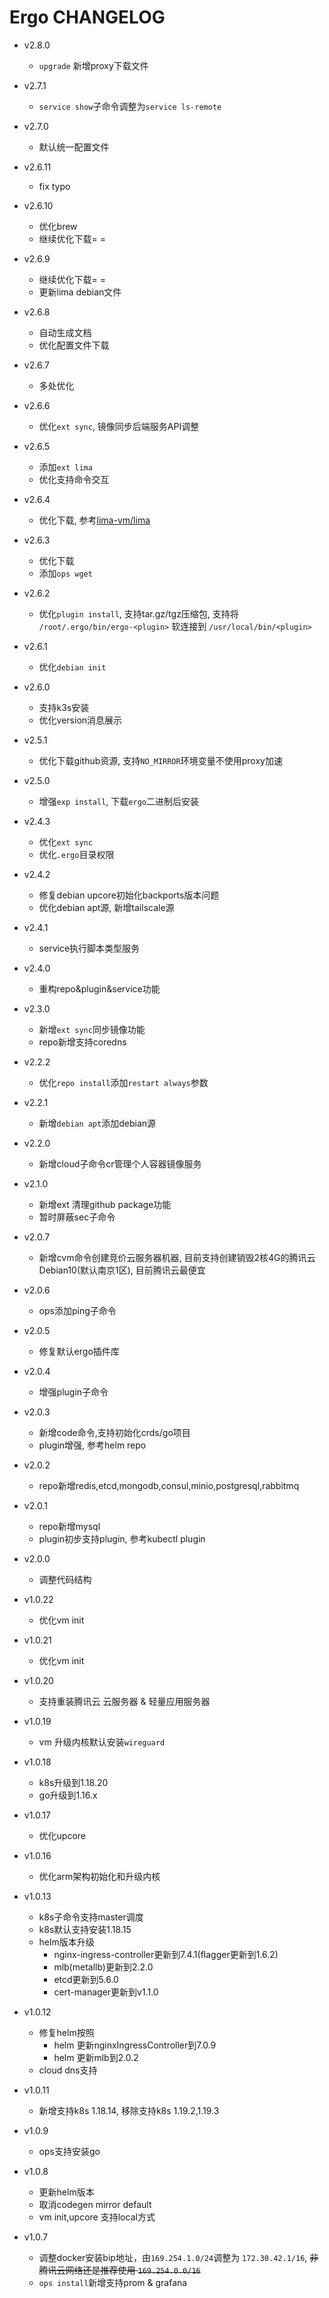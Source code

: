 # Ergo CHANGELOG

- v2.8.0
  - `upgrade` 新增proxy下载文件

- v2.7.1
  - `service show`子命令调整为`service ls-remote`

- v2.7.0
  - 默认统一配置文件

- v2.6.11
  - fix typo

- v2.6.10
  - 优化brew
  - 继续优化下载= =

- v2.6.9
  - 继续优化下载= =
  - 更新lima debian文件

- v2.6.8
  - 自动生成文档
  - 优化配置文件下载

- v2.6.7
  - 多处优化

- v2.6.6
  - 优化`ext sync`, 镜像同步后端服务API调整

- v2.6.5
  - 添加`ext lima`
  - 优化支持命令交互

- v2.6.4
  - 优化下载, 参考[lima-vm/lima](https://github.com/lima-vm/lima/blob/19e79df9673c5122fbe3e3418b6297c6296ec8eb/pkg/downloader/downloader.go)

- v2.6.3
  - 优化下载
  - 添加`ops wget`

- v2.6.2
  - 优化`plugin install`, 支持tar.gz/tgz压缩包, 支持将 `/root/.ergo/bin/ergo-<plugin>` 软连接到 `/usr/local/bin/<plugin>`

- v2.6.1
  - 优化`debian init`

- v2.6.0
  - 支持k3s安装
  - 优化version消息展示

- v2.5.1
  - 优化下载github资源, 支持`NO_MIRROR`环境变量不使用proxy加速

- v2.5.0
  - 增强`exp install`, 下载`ergo`二进制后安装

- v2.4.3
  - 优化`ext sync`
  - 优化`.ergo`目录权限

- v2.4.2
  - 修复debian upcore初始化backports版本问题
  - 优化debian apt源, 新增tailscale源

- v2.4.1
  - service执行脚本类型服务

- v2.4.0
  - 重构repo&plugin&service功能

- v2.3.0
  - 新增`ext sync`同步镜像功能
  - repo新增支持coredns

- v2.2.2
  - 优化`repo install`添加`restart always`参数

- v2.2.1
  - 新增`debian apt`添加debian源

- v2.2.0
  - 新增cloud子命令cr管理个人容器镜像服务

- v2.1.0
  - 新增ext 清理github package功能
  - 暂时屏蔽sec子命令

- v2.0.7
  - 新增cvm命令创建竞价云服务器机器, 目前支持创建销毁2核4G的腾讯云Debian10(默认南京1区), 目前腾讯云最便宜

- v2.0.6
  - ops添加ping子命令

- v2.0.5
  - 修复默认ergo插件库

- v2.0.4
  - 增强plugin子命令

- v2.0.3
  - 新增code命令,支持初始化crds/go项目
  - plugin增强, 参考helm repo

- v2.0.2
  - repo新增redis,etcd,mongodb,consul,minio,postgresql,rabbitmq

- v2.0.1
  - repo新增mysql
  - plugin初步支持plugin, 参考kubectl plugin

- v2.0.0
  - 调整代码结构

- v1.0.22
  - 优化vm init

- v1.0.21
  - 优化vm init

- v1.0.20
  - 支持重装腾讯云 云服务器 & 轻量应用服务器

- v1.0.19
  - vm 升级内核默认安装`wireguard`

- v1.0.18
  - k8s升级到1.18.20
  - go升级到1.16.x

- v1.0.17
  - 优化upcore

- v1.0.16
  - 优化arm架构初始化和升级内核

- v1.0.13
  - k8s子命令支持master调度
  - k8s默认支持安装1.18.15
  - helm版本升级
    - nginx-ingress-controller更新到7.4.1(flagger更新到1.6.2)
    - mlb(metallb)更新到2.2.0
    - etcd更新到5.6.0
    - cert-manager更新到v1.1.0

- v1.0.12
  - 修复helm按照
    - helm 更新nginxIngressController到7.0.9
    - helm 更新mlb到2.0.2
  - cloud dns支持

- v1.0.11
  - 新增支持k8s 1.18.14, 移除支持k8s 1.19.2,1.19.3

- v1.0.9
  - ops支持安装go

- v1.0.8
  - 更新helm版本
  - 取消codegen mirror default
  - vm init,upcore 支持local方式

- v1.0.7
  - 调整docker安装bip地址，由`169.254.1.0/24`调整为 `172.30.42.1/16`, <del>非腾讯云网络还是推荐使用 `169.254.0.0/16`</del>
  - `ops install`新增支持prom & grafana
